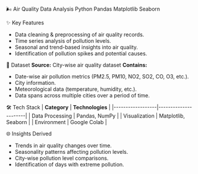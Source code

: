 🌬️ Air Quality Data Analysis
Python Pandas Matplotlib Seaborn

✨ Key Features
- Data cleaning & preprocessing of air quality records.
- Time series analysis of pollution levels.
- Seasonal and trend-based insights into air quality.
- Identification of pollution spikes and potential causes.

📂 Dataset
**Source:** City-wise air quality dataset
**Contains:**
- Date-wise air pollution metrics (PM2.5, PM10, NO2, SO2, CO, O3, etc.).
- City information.
- Meteorological data (temperature, humidity, etc.).
- Data spans across multiple cities over a period of time.

🛠 Tech Stack
| **Category**      | **Technologies**        |
|------------------|----------------------|
| Data Processing  | Pandas, NumPy        |
| Visualization    | Matplotlib, Seaborn  |
| Environment      | Google Colab         |

🌐 Insights Derived
- Trends in air quality changes over time.
- Seasonality patterns affecting pollution levels.
- City-wise pollution level comparisons.
- Identification of days with extreme pollution.



